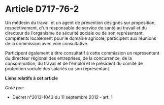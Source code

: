 # Article D717-76-2

Un médecin du travail et un agent de prévention désignés sur proposition, respectivement, d'un responsable de service de
santé au travail et du directeur de l'organisme de sécurité sociale ou de son représentant, compétents localement pour le
domaine agricole, participent aux réunions de la commission avec voie consultative. 

Participent également à titre consultatif à cette commission un représentant du directeur régional des entreprises, de la
concurrence, de la consommation, du travail et de l'emploi et le président du comité de protection sociale des salariés ou
son représentant.

**Liens relatifs à cet article**

_Créé par_:

  - Décret n°2012-1043 du 11 septembre 2012 - art. 1
